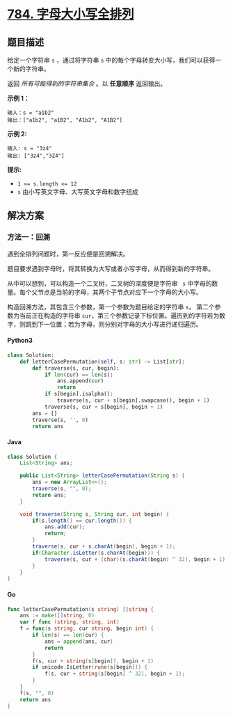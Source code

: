# [784. 字母大小写全排列](https://leetcode.cn/problems/letter-case-permutation/)

## 题目描述

给定一个字符串 `s` ，通过将字符串 `s` 中的每个字母转变大小写，我们可以获得一个新的字符串。

返回 *所有可能得到的字符串集合* 。以 **任意顺序** 返回输出。

**示例 1：**

```
输入：s = "a1b2"
输出：["a1b2", "a1B2", "A1b2", "A1B2"]
```

**示例 2:**

```
输入: s = "3z4"
输出: ["3z4","3Z4"]
```

**提示:**

-   `1 <= s.length <= 12`
-   `s` 由小写英文字母、大写英文字母和数字组成

## 解决方案

### 方法一：回溯

遇到全排列问题时，第一反应便是回溯解决。

题目要求遇到字母时，将其转换为大写或者小写字母，从而得到新的字符串。

从中可以想到，可以构造一个二叉树，二叉树的深度便是字符串 ` s` 中字母的数量。每个父节点是当前的字母，其两个子节点对应下一个字母的大小写。

构造回溯方法，其包含三个参数，第一个参数为题目给定的字符串 `s`， 第二个参数为当前正在构造的字符串 `cur`，第三个参数记录下标位置。遍历到的字符若为数字，则跳到下一位置；若为字母，则分别对字母的大小写进行递归遍历。

#### Python3

```python
class Solution:
    def letterCasePermutation(self, s: str) -> List[str]:
        def traverse(s, cur, begin):
            if len(cur) == len(s):
                ans.append(cur)
                return
            if s[begin].isalpha():
                traverse(s, cur + s[begin].swapcase(), begin + 1)
            traverse(s, cur + s[begin], begin + 1)
        ans = []
        traverse(s, '', 0)
        return ans
```

#### Java

```java
class Solution {
    List<String> ans;

    public List<String> letterCasePermutation(String s) {
        ans = new ArrayList<>();
        traverse(s, "", 0);
        return ans;
    }

    void traverse(String s, String cur, int begin) {
        if(s.length() == cur.length()) {
            ans.add(cur);
            return;
        }
        traverse(s, cur + s.charAt(begin), begin + 1);
        if(Character.isLetter(s.charAt(begin))) {
            traverse(s, cur + (char)(s.charAt(begin) ^ 32), begin + 1);
        }
    }   
}
```

#### Go

```go
func letterCasePermutation(s string) []string {
    ans := make([]string, 0)
    var f func (string, string, int)
    f = func(s string, cur string, begin int) {
        if len(s) == len(cur) {
            ans = append(ans, cur)
            return
        }
        f(s, cur + string(s[begin]), begin + 1)
        if unicode.IsLetter(rune(s[begin])) {
            f(s, cur + string(s[begin] ^ 32), begin + 1);
        }
    }
    f(s, "", 0)
    return ans
}
```

